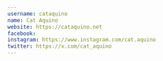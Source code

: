 ```yaml
---
username: cataquino
name: Cat Aquino
website: https://cataquino.net
facebook: 
instagram: https://www.instagram.com/cat.aquino
twitter: https://x.com/cat_aquino
---
```

<description>